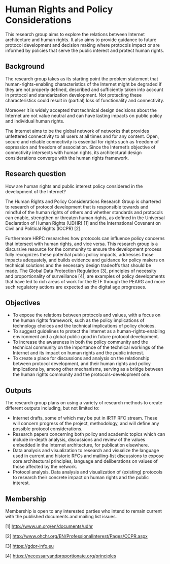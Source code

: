 # Human Rights and Policy Considerations

This research group aims to explore the relations between Internet architecture and human rights. It also aims to provide guidance to future protocol development and decision making where protocols impact or are informed by policies that serve the public interest and protect human rights.

## Background

The research group takes as its starting point the problem statement that human-rights-enabling characteristics of the Internet might be degraded if they are not properly defined, described and sufficiently taken into account in protocol and standarization development. Not protecting these characteristics could result in (partial) loss of functionality and connectivity.

Moreover it is widely accepted that technical design decisions about the Internet are not value neutral and can have lasting impacts on public policy and individual human rights.

The Internet aims to be the global network of networks that provides unfettered connectivity to all users at all times and for any content. Open, secure and reliable connectivity is essential for rights such as freedom of expression and freedom of association. Since the Internet’s objective of connectivity intersects with human rights, its architectural design considerations converge with the human rights framework.

## Research question

How are human rights and public interest policy considered in the development of the Internet?

The Human Rights and Policy Considerations Research Group is chartered to research of protocol development that is responsible towards and mindful of the human rights of others and whether standards and protocols can enable, strengthen or threaten human rights, as defined in the Universal Declaration of Human Rights (UDHR) [1] and the International Covenant on Civil and Political Rights (ICCPR) [2].

Furthermore HRPC researches how protocols can influence policy concerns that intersect with human rights, and vice versa. This research group is a discursive resource for the community to ensure the development process fully recognizes these potential public policy impacts, addresses those impacts adequately, and builds evidence and guidance for policy makers on technical solutions and the necessary design tradeoffs that should be made. The Global Data Protection Regulation [3], principles of necessity and proportionality of surveillance [4], are examples of policy developments that have led to rich areas of work for the IETF through the PEARG and more such regulatory actions are expected as the digital age progresses.

## Objectives

 * To expose the relations between protocols and values, with a focus on the human rights framework, such as the policy implications of technology choices and the technical implications of policy choices.
 * To suggest guidelines to protect the Internet as a human-rights-enabling environment and a global public good in future protocol development.
 * To increase the awareness in both the policy community and the technical community on the importance of the technical workings of the Internet and its impact on human rights and the public interest.
* To create a place for discussions and analysis on the relationship between protocol development, and their human rights and policy implications by, among other mechanisms, serving as a bridge between the human rights community and the protocols-development one.

## Outputs

The research group plans on using a variety of research methods to create different outputs including, but not limited to:

 * Internet drafts, some of which may be put in IRTF RFC stream. These will concern progress of the project, methodology, and will define any possible protocol considerations.
 * Research papers concerning both policy and academic topics which can include in-depth analysis, discussions and review of the values embedded in the Internet architecture, for publication elsewhere.
 * Data analysis and visualization to research and visualize the language used in current and historic RFCs and mailing-list discussions to expose core architectural principles, language and deliberations on values of those affected by the network.
 * Protocol analysis. Data analysis and visualization of (existing) protocols to research their concrete impact on human rights and the public interest.

## Membership

Membership is open to any interested parties who intend to remain current with the published documents and mailing list issues.

[1] http://www.un.org/en/documents/udhr

[2] http://www.ohchr.org/EN/ProfessionalInterest/Pages/CCPR.aspx

[3] https://gdpr-info.eu

[4] https://necessaryandproportionate.org/principles
